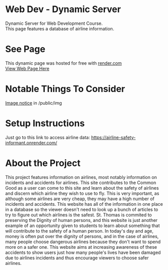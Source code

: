 # Web Dev - Dynamic Server
Dynamic Server for Web Development Course.<br>
This page features a database of airline information.

# See Page
This dynamic page was hosted for free with <a href="https://render.com">render.com</a><br>
<a href="https://johntran038.github.io/apps/webdev/airline">View Web Page Here</a>

# Notable Things To Consider
<a href="https://github.com/tran6854/webdev-dynamic/blob/main/public/img/IMAGENOTICE.md">Image notice</a> in /public/img

# Setup Instructions
Just go to this link to access airline data: https://airline-safety-informant.onrender.com/

# About the Project
This project features information on airlines, most notably information on incidents and accidents for airlines. 
This site contributes to the Common Good as a user can come to this site and learn about the safety of airlines and discern which airline they wish to use to fly. This is very important, as although some airlines are very cheap, they may have a high number of incidents and accidents. This website has all of the information in one place in a database so the viewer doesn't need to look up a bunch of articles to try to figure out which airlines is the safest. St. Thomas is commited to preserving the Dignity of human persons, and this website is just another example of an opportunity given to students to learn about something that will contribute to the safety of a human person. In today's day and age, money is often put over the dignity of persons, and in the case of airlines, many people choose dangerous airlines because they don't want to spend more on a safer one. This website aims at increasing awareness of these accidents to show users just how many people's lives have been damaged due to airlines incidents and thus encourage viewers to choose safer airlines.
